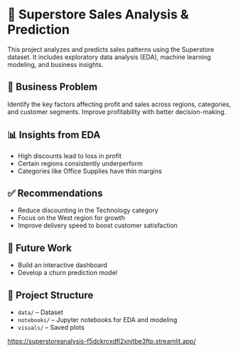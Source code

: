 # 🛒 Superstore Sales Analysis & Prediction

This project analyzes and predicts sales patterns using the Superstore dataset. It includes exploratory data analysis (EDA), machine learning modeling, and business insights.

## 📌 Business Problem
Identify the key factors affecting profit and sales across regions, categories, and customer segments. Improve profitability with better decision-making.

## 📊 Insights from EDA
- High discounts lead to loss in profit
- Certain regions consistently underperform
- Categories like Office Supplies have thin margins


## ✅ Recommendations
- Reduce discounting in the Technology category
- Focus on the West region for growth
- Improve delivery speed to boost customer satisfaction

## 🚀 Future Work
- Build an interactive dashboard 
- Develop a churn prediction model

## 📁 Project Structure
- `data/` – Dataset
- `notebooks/` – Jupyter notebooks for EDA and modeling
- `visuals/` – Saved plots


https://superstoreanalysis-f5dckrcxdfl2xnjtbe3ftp.streamlit.app/
